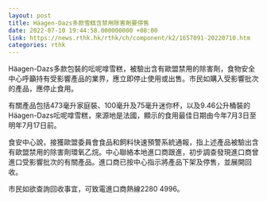 ```yaml
---
layout: post
title: Häagen-Dazs多款雪糕含禁用除害劑要停售
date: 2022-07-10 19:44:58.000000000 +08:00
link: https://news.rthk.hk/rthk/ch/component/k2/1657091-20220710.htm
categories: rthk
---
```


Häagen-Dazs多款包裝的呍呢嗱雪糕，被驗出含有歐盟禁用的除害劑，食物安全中心呼籲持有受影響產品的業界，應立即停止使用或出售。市民如購入受影響批次的產品，應停止食用。

有關產品包括473毫升家庭裝、100毫升及75毫升迷你杯，以及9.46公升桶裝的Häagen-Dazs呍呢嗱雪糕，來源地是法國，顯示的食用最佳日期由今年7月3日至明年7月17日前。

食安中心說，接獲歐盟委員會食品和飼料快速預警系統通報，指上述產品被驗出含有歐盟禁用的除害劑環氧乙烷。中心聯絡本地進口商跟進，初步調查發現進口商曾進口受影響批次的有關產品。進口商已按中心指示將產品下架及停售，並展開回收。

市民如欲查詢回收事宜，可致電進口商熱線2280 4996。
